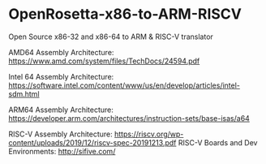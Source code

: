 # OpenRosetta-x86-to-ARM-RISCV
Open Source x86-32 and x86-64 to ARM & RISC-V translator

AMD64 Assembly Architecture:
https://www.amd.com/system/files/TechDocs/24594.pdf

Intel 64 Assembly Architecture:
https://software.intel.com/content/www/us/en/develop/articles/intel-sdm.html

ARM64 Assembly Architecture:
https://developer.arm.com/architectures/instruction-sets/base-isas/a64

RISC-V Assembly Architecture:
https://riscv.org/wp-content/uploads/2019/12/riscv-spec-20191213.pdf
RISC-V Boards and Dev Environments:
http://sifive.com/

